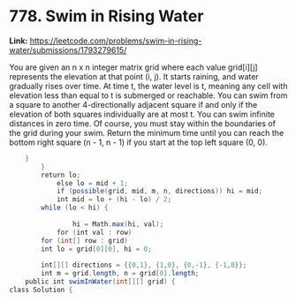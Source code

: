 # 778. Swim in Rising Water

**Link:** https://leetcode.com/problems/swim-in-rising-water/submissions/1793279615/

You are given an n x n integer matrix grid where each value grid[i][j] represents the elevation at that point (i, j). It starts raining, and water gradually rises over time. At time t, the water level is t, meaning any cell with elevation less than equal to t is submerged or reachable. You can swim from a square to another 4-directionally adjacent square if and only if the elevation of both squares individually are at most t. You can swim infinite distances in zero time. Of course, you must stay within the boundaries of the grid during your swim. Return the minimum time until you can reach the bottom right square (n - 1, n - 1) if you start at the top left square (0, 0).

```java
    }
        }
        return lo;
            else lo = mid + 1;
            if (possible(grid, mid, m, n, directions)) hi = mid;
            int mid = lo + (hi - lo) / 2;
        while (lo < hi) {
        
                hi = Math.max(hi, val);
            for (int val : row)
        for (int[] row : grid)
        int lo = grid[0][0], hi = 0;
        
        int[][] directions = {{0,1}, {1,0}, {0,-1}, {-1,0}};
        int m = grid.length, n = grid[0].length;
    public int swimInWater(int[][] grid) {
class Solution {
```
